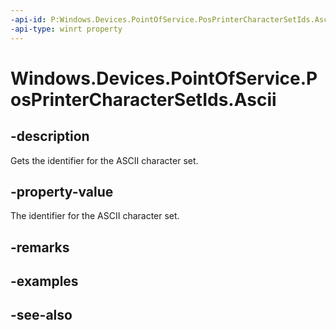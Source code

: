 ----api-id: P:Windows.Devices.PointOfService.PosPrinterCharacterSetIds.Ascii
-api-type: winrt property
---<!-- Property syntaxpublic uint Ascii { get; }--># Windows.Devices.PointOfService.PosPrinterCharacterSetIds.Ascii## -descriptionGets the identifier for the ASCII character set.## -property-valueThe identifier for the ASCII character set.## -remarks## -examples## -see-also
